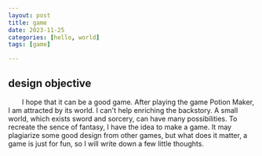 ```yaml
---
layout: post
title: game
date: 2023-11-25
categories: [hello, world]
tags: [game]

---
```


## design objective
&emsp;&emsp;I hope that it can be a good game. After playing the game Potion Maker, I am attracted by its world. I can't help enriching the backstory. A small world, which exists sword and sorcery, can have many possibilities. To recreate the sence of fantasy, I have the idea to make a game. It may plagiarize some good design from other games, but what does it matter, a game is just for fun, so I will write down a few little thoughts.

## 